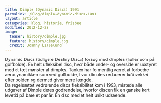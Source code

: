 ```yaml
---
title: Dimple (Dynamic Discs) 1991
permalink: /blog/dimple-dynamic-discs-1991
layout: article
categories: blog, historie, frisbee
modified: 2012-12-28
image:
  teaser: history/dimple.jpg
  feature: history/dimple.jpg
  credit: Johnny Lillelund
---
```


<p>Dynamic Discs (tidligere Destiny Discs) forsøg med dimples (huller som på golfbolde). En helt ufleksibel disc, hvor både under- og overside er udstyret med et tæt mønster af dimples. Tanken har formentlig været at forbedre aerodynamikken som ved golfbolde, hvor dimples reducerer lufttrækket efter bolden og dermed giver mere længde.<br />Da regelsættet vedrørende discs fleksibilitet kom i 1993, mistede alle udgaver af Dimple deres godkendelse, hvorfor discen fik en ganske kort levetid på bare et par år. En disc med et helt unikt udseende.</p>